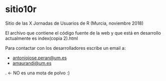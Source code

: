 # sitio10r
Sitio de las X Jornadas de Usuarios de R (Murcia, noviembre 2018)

El archivo que contiene el código fuente de la web y que está en 
desarrollo actualmente es index(copia 2).html

Para contactar con los desarrolladores escribe un email a:

- antoniojose.peran@um.es
- amaurandi@um.es


.    <- NO es una mota de polvo :)





